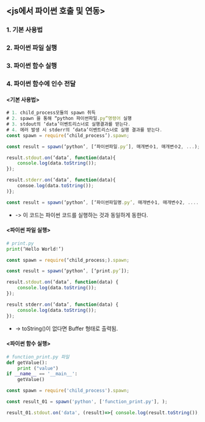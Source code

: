 ## <js에서 파이썬 호출 및 연동>

### 1. 기본 사용법
### 2. 파이썬 파일 실행
### 3. 파이썬 함수 실행
### 4. 파이썬 함수에 인수 전달



#### <기본 사용법>
```js
# 1. child_process모듈의 spawn 취득
# 2. spawn 을 통해 “python 파이썬파일.py”명령어 실행
# 3. stdout의 ‘data’이벤트리스너로 실행결과를 받는다.
# 4. 에러 발생 시 stderr의 ‘data’이벤트리스너로 실행 결과를 받는다.
const spawn = require(‘child_process’).spawn;

const result = spawn(‘python’, [‘파이썬파일.py’], 매개변수1, 매개변수2, ...);

result.stdout.on(‘data’, function(data){
	console.log(data.toString());
});

result.stderr.on(‘data’, function(data){
	consoe.log(data.toString());
)};
```

```js
const result = spawn(‘python’, [‘파이썬파일명.py’, 매개변수1, 매개변수2, ....]);
```
- -> 이 코드는 파이썬 코드를 실행하는 것과 동일하게 동한다.









#### <파이썬 파일 실행>

```python
# print.py
print(‘Hello World!’)
```
```js
const spawn = require(‘child_process;).spawn;

const result = spawn(‘python’, [‘print.py’]);

result.stdout.on(‘data’, function(data) {
	console.log(data.toString());
});

result stderr.on(‘data’, function(data) {
	console.log(data.toString());
});
```
- -> toString()이 없다면 Buffer 형태로 출력됨.

#### <파이썬 함수 실행>

```python
# function_print.py 파일 
def getValue(): 
	print ("value") 
if __name__ == '__main__':
	getValue()
```

```js
const spawn = require('child_process').spawn;

const result_01 = spawn('python', ['function_print.py'], );

result_01.stdout.on('data', (result)=>{ console.log(result.toString()); });
```
